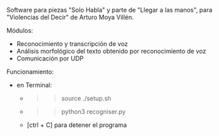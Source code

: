 Software para piezas "Solo Habla" y parte de "Llegar a las manos",
para "Violencias del Decir" de Arturo Moya Villén.

Módulos:

- Reconocimiento y transcripción de voz
- Análisis morfológico del texto obtenido por reconocimiento de voz
- Comunicación por UDP

Funcionamiento:

- en Terminal:
	- >> source ./setup.sh
	- >> python3 recogniser.py
	- [ctrl + C] para detener el programa